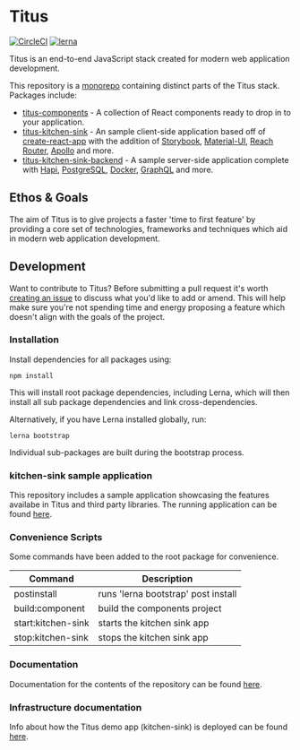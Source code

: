 # Titus

[![CircleCI](https://circleci.com/gh/nearform/titus.svg?style=svg&circle-token=ffb218c0396d2d09567299ee18ad345ef414e7d3)](https://circleci.com/gh/nearform/titus)
[![lerna](https://img.shields.io/badge/maintained%20with-lerna-cc00ff.svg)](https://lernajs.io/)


Titus is an end-to-end JavaScript stack created for modern web application development.

This repository is a [monorepo](https://lernajs.io/) containing distinct parts of the Titus stack. Packages include:

- [titus-components](https://github.com/nearform/titus/tree/master/packages/titus-components) - A collection of React components ready to drop in to your application.
- [titus-kitchen-sink](https://github.com/nearform/titus/tree/master/packages/titus-kitchen-sink) - An sample client-side application based off of [create-react-app](https://github.com/facebook/create-react-app) with the addition of [Storybook](https://storybook.js.org/), [Material-UI](https://material-ui.com/), [Reach Router](https://reach.tech/router), [Apollo](https://www.apollographql.com/) and more.
- [titus-kitchen-sink-backend](https://github.com/nearform/titus/tree/master/packages/titus-kitchen-sink-backend) - A sample server-side application complete with [Hapi](https://hapijs.com/), [PostgreSQL](https://www.postgresql.org/), [Docker](https://www.docker.com/), [GraphQL](https://graphql.org/) and more.

## Ethos & Goals

The aim of Titus is to give projects a faster 'time to first feature' by providing a core set of technologies, frameworks and techniques which aid in modern web application development.

## Development

Want to contribute to Titus? Before submitting a pull request it's worth [creating an issue](https://github.com/nearform/titus/issues) to discuss what you'd like to add or amend. This will help make sure you're not spending time and energy proposing a feature which doesn't align with the goals of the project.

### Installation

Install dependencies for all packages using:

```
npm install
```

This will install root package dependencies, including Lerna, which will then install all sub package dependencies and link cross-dependencies.

Alternatively, if you have Lerna installed globally, run:

```
lerna bootstrap
```

Individual sub-packages are built during the bootstrap process.

### kitchen-sink sample application

This repository includes a sample application showcasing the features availabe in Titus and third party libraries. The running application can be found [here](https://nearform.github.io/titus).

### Convenience Scripts

Some commands have been added to the root package for convenience.

| Command            | Description                         |
| ------------------ | ----------------------------------- |
| postinstall        | runs 'lerna bootstrap' post install |
| build:component    | build the components project        |
| start:kitchen-sink | starts the kitchen sink app         |
| stop:kitchen-sink  | stops the kitchen sink app          |

### Documentation

Documentation for the contents of the repository can be found [here](https://nearform.github.io/titus).

### Infrastructure documentation

Info about how the Titus demo app (kitchen-sink) is deployed can be found [here](https://github.com/nearform/titus/blob/master/kubernetes/README.md).

